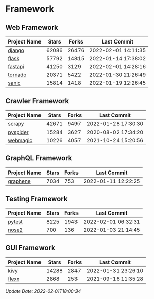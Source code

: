 # Framework

## Web Framework
| Project Name | Stars | Forks | Last Commit |
| ------------ | ----- | ----- | ----------- |
| [django](https://github.com/django/django) | 62086 | 26476 | 2022-02-01 14:11:35 |
| [flask](https://github.com/pallets/flask) | 57792 | 14815 | 2022-01-14 17:38:02 |
| [fastapi](https://github.com/tiangolo/fastapi) | 41250 | 3129 | 2022-02-01 14:28:16 |
| [tornado](https://github.com/tornadoweb/tornado) | 20371 | 5422 | 2022-01-30 21:26:49 |
| [sanic](https://github.com/sanic-org/sanic) | 15814 | 1418 | 2022-01-19 12:26:45 |

## Crawler Framework
| Project Name | Stars | Forks | Last Commit |
| ------------ | ----- | ----- | ----------- |
| [scrapy](https://github.com/scrapy/scrapy) | 42671 | 9497 | 2022-01-28 17:30:30 |
| [pyspider](https://github.com/binux/pyspider) | 15284 | 3627 | 2020-08-02 17:34:20 |
| [webmagic](https://github.com/code4craft/webmagic) | 10226 | 4057 | 2021-10-24 15:20:56 |

## GraphQL Framework
| Project Name | Stars | Forks | Last Commit |
| ------------ | ----- | ----- | ----------- |
| [graphene](https://github.com/graphql-python/graphene) | 7034 | 753 | 2022-01-11 12:22:25 |

## Testing Framework
| Project Name | Stars | Forks | Last Commit |
| ------------ | ----- | ----- | ----------- |
| [pytest](https://github.com/pytest-dev/pytest) | 8225 | 1943 | 2022-02-01 06:32:31 |
| [nose2](https://github.com/nose-devs/nose2) | 700 | 136 | 2022-01-03 21:14:45 |

## GUI Framework
| Project Name | Stars | Forks | Last Commit |
| ------------ | ----- | ----- | ----------- |
| [kivy](https://github.com/kivy/kivy) | 14288 | 2847 | 2022-01-31 23:26:10 |
| [flexx](https://github.com/flexxui/flexx) | 2868 | 253 | 2021-09-16 11:35:28 |

*Update Date: 2022-02-01T18:00:34*